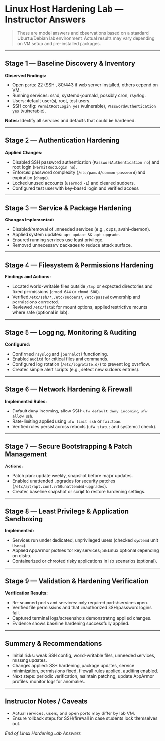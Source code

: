 # Linux Host Hardening Lab — Instructor Answers

> These are model answers and observations based on a standard Ubuntu/Debian lab environment. Actual results may vary depending on VM setup and pre-installed packages.

---

## Stage 1 — Baseline Discovery & Inventory

**Observed Findings:**

* Open ports: 22 (SSH), 80/443 if web server installed, others depend on VM.
* Running services: sshd, systemd-journald, possibly cron, rsyslog.
* Users: default user(s), root, test users.
* SSH config: `PermitRootLogin yes` (vulnerable), `PasswordAuthentication yes` (vulnerable).

**Notes:** Identify all services and defaults that could be hardened.

---

## Stage 2 — Authentication Hardening

**Applied Changes:**

* Disabled SSH password authentication (`PasswordAuthentication no`) and root login (`PermitRootLogin no`).
* Enforced password complexity (`/etc/pam.d/common-password`) and expiration (`chage`).
* Locked unused accounts (`usermod -L`) and cleaned sudoers.
* Configured test user with key-based login and verified access.

---

## Stage 3 — Service & Package Hardening

**Changes Implemented:**

* Disabled/removal of unneeded services (e.g., cups, avahi-daemon).
* Applied system updates: `apt update && apt upgrade`.
* Ensured running services use least privilege.
* Removed unnecessary packages to reduce attack surface.

---

## Stage 4 — Filesystem & Permissions Hardening

**Findings and Actions:**

* Located world-writable files outside `/tmp` or expected directories and fixed permissions (`chmod 644` or `chmod 600`).
* Verified `/etc/ssh/*`, `/etc/sudoers*`, `/etc/passwd` ownership and permissions corrected.
* Reviewed `/etc/fstab` for mount options, applied restrictive mounts where safe (optional in lab).

---

## Stage 5 — Logging, Monitoring & Auditing

**Configured:**

* Confirmed `rsyslog` and `journalctl` functioning.
* Enabled `auditd` for critical files and commands.
* Configured log rotation (`/etc/logrotate.d/`) to prevent log overflow.
* Created simple alert scripts (e.g., detect new sudoers entries).

---

## Stage 6 — Network Hardening & Firewall

**Implemented Rules:**

* Default deny incoming, allow SSH: `ufw default deny incoming`, `ufw allow ssh`.
* Rate-limiting applied using `ufw limit ssh` or `fail2ban`.
* Verified rules persist across reboots (`ufw status` and systemctl check).

---

## Stage 7 — Secure Bootstrapping & Patch Management

**Actions:**

* Patch plan: update weekly, snapshot before major updates.
* Enabled unattended upgrades for security patches (`/etc/apt/apt.conf.d/50unattended-upgrades`).
* Created baseline snapshot or script to restore hardening settings.

---

## Stage 8 — Least Privilege & Application Sandboxing

**Implemented:**

* Services run under dedicated, unprivileged users (checked `systemd` unit `User=`).
* Applied AppArmor profiles for key services; SELinux optional depending on distro.
* Containerized or chrooted risky applications in lab scenarios (optional).

---

## Stage 9 — Validation & Hardening Verification

**Verification Results:**

* Re-scanned ports and services: only required ports/services open.
* Verified file permissions and that unauthorized SSH/password logins fail.
* Captured terminal logs/screenshots demonstrating applied changes.
* Evidence shows baseline hardening successfully applied.

---

## Summary & Recommendations

* Initial risks: weak SSH config, world-writable files, unneeded services, missing updates.
* Changes applied: SSH hardening, package updates, service minimization, permissions fixed, firewall rules applied, auditing enabled.
* Next steps: periodic verification, maintain patching, update AppArmor profiles, monitor logs for anomalies.

---

## Instructor Notes / Caveats

* Actual services, users, and open ports may differ by lab VM.
* Ensure rollback steps for SSH/firewall in case students lock themselves out.

*End of Linux Hardening Lab Answers*
